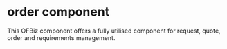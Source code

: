 # order component
This OFBiz component offers a fully utilised component for request, quote, order and requirements management.


